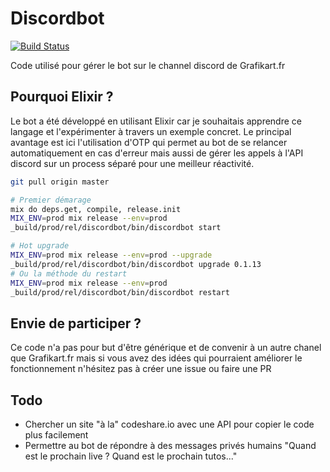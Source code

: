 # Discordbot

[![Build Status](https://travis-ci.org/Grafikart/GrafikartBot-Elixir.svg)](https://travis-ci.org/Grafikart/GrafikartBot-Elixir)

Code utilisé pour gérer le bot sur le channel discord de Grafikart.fr

## Pourquoi Elixir ?

Le bot a été développé en utilisant Elixir car je souhaitais apprendre ce langage et l'expérimenter
à travers un exemple concret. Le principal avantage est ici l'utilisation d'OTP qui permet
au bot de se relancer automatiquement en cas d'erreur mais aussi de gérer les appels à l'API discord
sur un process séparé pour une meilleur réactivité.

```bash
git pull origin master 

# Premier démarage 
mix do deps.get, compile, release.init
MIX_ENV=prod mix release --env=prod 
_build/prod/rel/discordbot/bin/discordbot start

# Hot upgrade
MIX_ENV=prod mix release --env=prod --upgrade
_build/prod/rel/discordbot/bin/discordbot upgrade 0.1.13
# Ou la méthode du restart
MIX_ENV=prod mix release --env=prod
_build/prod/rel/discordbot/bin/discordbot restart
```
## Envie de participer ?

Ce code n'a pas pour but d'être générique et de convenir à un autre chanel que Grafikart.fr mais
si vous avez des idées qui pourraient améliorer le fonctionnement n'hésitez pas à créer une issue ou faire une PR

## Todo

  - Chercher un site "à la" codeshare.io avec une API pour copier le code plus facilement
  - Permettre au bot de répondre à des messages privés humains "Quand est le prochain live ? Quand est le prochain tutos..."